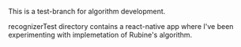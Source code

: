 This is a test-branch for algorithm development.

recognizerTest directory contains a react-native app where I've been experimenting with implemetation of Rubine's algorithm. 